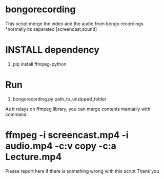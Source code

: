 # bongorecording
This script merge the video and the audio from bongo recordings  
*normally its separated [screencast,sound]

# INSTALL dependency
1. pip install ffmpeg-python

# Run 
1. bongorecording.py path_to_unzipped_folder

As it relays on ffmpeg library, you can merge contents manually with command:
# ffmpeg -i screencast.mp4 -i audio.mp4 -c:v copy -c:a Lecture.mp4



Please report here if there is something wrong with this script
Thank you
